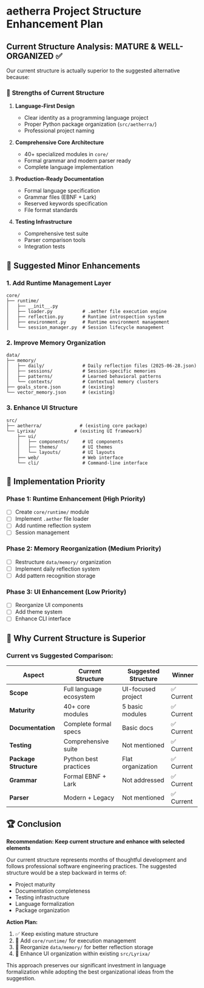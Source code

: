 # aetherra Project Structure Enhancement Plan

## Current Structure Analysis: **MATURE & WELL-ORGANIZED** ✅

Our current structure is actually superior to the suggested alternative because:

### 🎯 **Strengths of Current Structure**

1. **Language-First Design**
   - Clear identity as a programming language project
   - Proper Python package organization (`src/aetherra/`)
   - Professional project naming

2. **Comprehensive Core Architecture**
   - 40+ specialized modules in `core/`
   - Formal grammar and modern parser ready
   - Complete language implementation

3. **Production-Ready Documentation**
   - Formal language specification
   - Grammar files (EBNF + Lark)
   - Reserved keywords specification
   - File format standards

4. **Testing Infrastructure**
   - Comprehensive test suite
   - Parser comparison tools
   - Integration tests

## 🔄 **Suggested Minor Enhancements**

### 1. Add Runtime Management Layer

```
core/
├── runtime/
│   ├── __init__.py
│   ├── loader.py           # .aether file execution engine
│   ├── reflection.py       # Runtime introspection system
│   ├── environment.py      # Runtime environment management
│   └── session_manager.py  # Session lifecycle management
```

### 2. Improve Memory Organization

```
data/
├── memory/
│   ├── daily/              # Daily reflection files (2025-06-28.json)
│   ├── sessions/           # Session-specific memories
│   ├── patterns/           # Learned behavioral patterns
│   └── contexts/           # Contextual memory clusters
├── goals_store.json        # (existing)
└── vector_memory.json      # (existing)
```

### 3. Enhance UI Structure

```
src/
├── aetherra/              # (existing core package)
└── Lyrixa/              # (existing UI framework)
    ├── ui/
    │   ├── components/     # UI components
    │   ├── themes/         # UI themes
    │   └── layouts/        # UI layouts
    ├── web/                # Web interface
    └── cli/                # Command-line interface
```

## 🚀 **Implementation Priority**

### Phase 1: Runtime Enhancement (High Priority)
- [ ] Create `core/runtime/` module
- [ ] Implement `.aether` file loader
- [ ] Add runtime reflection system
- [ ] Session management

### Phase 2: Memory Reorganization (Medium Priority)
- [ ] Restructure `data/memory/` organization
- [ ] Implement daily reflection system
- [ ] Add pattern recognition storage

### Phase 3: UI Enhancement (Low Priority)
- [ ] Reorganize UI components
- [ ] Add theme system
- [ ] Enhance CLI interface

## 🎯 **Why Current Structure is Superior**

### Current vs Suggested Comparison:

| Aspect                | Current Structure       | Suggested Structure | Winner    |
| --------------------- | ----------------------- | ------------------- | --------- |
| **Scope**             | Full language ecosystem | UI-focused project  | ✅ Current |
| **Maturity**          | 40+ core modules        | 5 basic modules     | ✅ Current |
| **Documentation**     | Complete formal specs   | Basic docs          | ✅ Current |
| **Testing**           | Comprehensive suite     | Not mentioned       | ✅ Current |
| **Package Structure** | Python best practices   | Flat organization   | ✅ Current |
| **Grammar**           | Formal EBNF + Lark      | Not addressed       | ✅ Current |
| **Parser**            | Modern + Legacy         | Not mentioned       | ✅ Current |

## 🏆 **Conclusion**

**Recommendation: Keep current structure and enhance with selected elements**

Our current structure represents months of thoughtful development and follows professional software engineering practices. The suggested structure would be a step backward in terms of:

- Project maturity
- Documentation completeness
- Testing infrastructure
- Language formalization
- Package organization

**Action Plan:**
1. ✅ Keep existing mature structure
2. 🔄 Add `core/runtime/` for execution management
3. 📁 Reorganize `data/memory/` for better reflection storage
4. 🎨 Enhance UI organization within existing `src/Lyrixa/`

This approach preserves our significant investment in language formalization while adopting the best organizational ideas from the suggestion.
